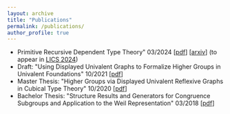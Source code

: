 ```yaml
---
layout: archive
title: "Publications"
permalink: /publications/
author_profile: true
---
```

* Primitive Recursive Dependent Type Theory" 03/2024 [[pdf](/files/prdtt_draft.pdf)] [[arxiv](https://arxiv.org/abs/2404.01011)] (to appear in [LICS 2024](https://lics.siglog.org/lics24/index.php))
* Draft: "Using Displayed Univalent Graphs to Formalize Higher Groups in Univalent Foundations" 10/2021 [[pdf](/files/durgs.pdf)]
* Master Thesis: "Higher Groups via Displayed Univalent Reflexive Graphs in Cubical Type Theory" 10/2020 [[pdf](/files/master.pdf)]
* Bachelor Thesis: "Structure Results and Generators for Congruence Subgroups and Application to the Weil Representation" 03/2018 [[pdf](/files/bachelor.pdf)]